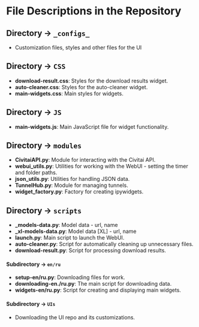 # File Descriptions in the Repository

## Directory -> `_configs_`
- Customization files, styles and other files for the UI

## Directory -> `CSS`

- **download-result.css**: Styles for the download results widget.
- **auto-cleaner.css**: Styles for the auto-cleaner widget.
- **main-widgets.css**: Main styles for widgets.

## Directory -> `JS`

- **main-widgets.js**: Main JavaScript file for widget functionality.

## Directory -> `modules`

- **CivitaiAPI.py**: Module for interacting with the Civitai API.
- **webui_utils.py**: Utilities for working with the WebUI - setting the timer and folder paths.
- **json_utils.py**: Utilities for handling JSON data.
- **TunnelHub.py**: Module for managing tunnels.
- **widget_factory.py**: Factory for creating ipywidgets.

## Directory -> `scripts`

- **_models-data.py**: Model data - url, name
- **_xl-models-data.py**: Model data [XL] - url, name
- **launch.py**: Main script to launch the WebUI.
- **auto-cleaner.py**: Script for automatically cleaning up unnecessary files.
- **download-result.py**: Script for processing download results.

#### Subdirectory -> `en/ru`

- **setup-en/ru.py**: Downloading files for work.
- **downloading-en./ru.py**: The main script for downloading data.
- **widgets-en/ru.py**: Script for creating and displaying main widgets.
  
#### Subdirectory -> `UIs`

- Downloading the UI repo and its customizations.